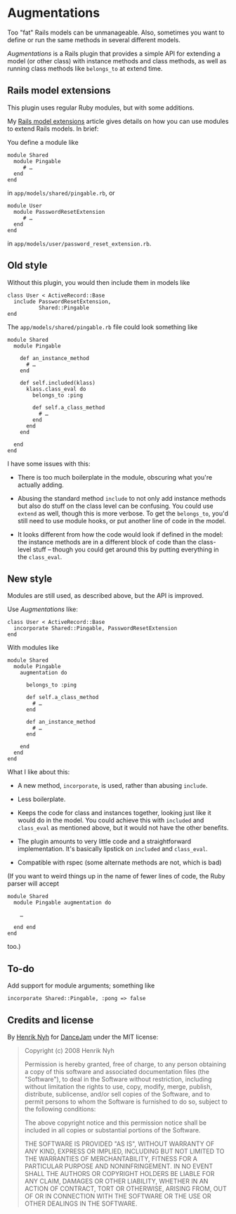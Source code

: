 # Augmentations

Too "fat" Rails models can be unmanageable. Also, sometimes you want to define or run the same methods in several different models.

*Augmentations* is a Rails plugin that provides a simple API for extending a model (or other class) with instance methods and class methods, as well as running class methods like `belongs_to` at extend time.

## Rails model extensions

This plugin uses regular Ruby modules, but with some additions.

My [Rails model extensions](http://henrik.nyh.se/2008/02/rails-model-extensions) article gives details on how you can use modules to extend Rails models. In brief:

You define a module like

    module Shared
      module Pingable
         # …
      end
    end
    
in `app/models/shared/pingable.rb`, or

    module User
      module PasswordResetExtension
         # …
      end
    end

in `app/models/user/password_reset_extension.rb`.


## Old style

Without this plugin, you would then include them in models like

    class User < ActiveRecord::Base
      include PasswordResetExtension,
              Shared::Pingable
    end
    
The `app/models/shared/pingable.rb` file could look something like

    module Shared
      module Pingable
    
        def an_instance_method
          # …
        end
    
        def self.included(klass)
          klass.class_eval do
            belongs_to :ping

            def self.a_class_method
              # …
            end
          end
        end
    
      end
    end
    
I have some issues with this:

 * There is too much boilerplate in the module, obscuring what you're actually adding.

 * Abusing the standard method `include` to not only add instance methods but also do stuff on the class level can be confusing. You could use `extend` as well, though this is more verbose. To get the `belongs_to`, you'd still need to use module hooks, or put another line of code in the model.

 * It looks different from how the code would look if defined in the model: the instance methods are in a different block of code than the class-level stuff – though you could get around this by putting everything in the `class_eval`.


## New style

Modules are still used, as described above, but the API is improved.

Use *Augmentations* like:

    class User < ActiveRecord::Base
      incorporate Shared::Pingable, PasswordResetExtension
    end
  
With modules like

    module Shared
      module Pingable
        augmentation do
        
          belongs_to :ping
          
          def self.a_class_method
            # …
          end

          def an_instance_method
            # …
          end

        end
      end
    end
  
What I like about this:

 * A new method, `incorporate`, is used, rather than abusing `include`.

 * Less boilerplate.
 
 * Keeps the code for class and instances together, looking just like it would do in the model. You could achieve this with `included` and `class_eval` as mentioned above, but it would not have the other benefits.
 
 * The plugin amounts to very little code and a straightforward implementation. It's basically lipstick on `included` and `class_eval`.
 
 * Compatible with rspec (some alternate methods are not, which is bad)
 
(If you want to weird things up in the name of fewer lines of code, the Ruby parser will accept

    module Shared
      module Pingable augmentation do
      
        …

      end end
    end
    
too.)


## To-do

Add support for module arguments; something like

    incorporate Shared::Pingable, :pong => false


## Credits and license

By [Henrik Nyh](http://henrik.nyh.se/) for [DanceJam](http://dancejam.com) under the MIT license:

>  Copyright (c) 2008 Henrik Nyh
>
>  Permission is hereby granted, free of charge, to any person obtaining a copy
>  of this software and associated documentation files (the "Software"), to deal
>  in the Software without restriction, including without limitation the rights
>  to use, copy, modify, merge, publish, distribute, sublicense, and/or sell
>  copies of the Software, and to permit persons to whom the Software is
>  furnished to do so, subject to the following conditions:
>
>  The above copyright notice and this permission notice shall be included in
>  all copies or substantial portions of the Software.
>
>  THE SOFTWARE IS PROVIDED "AS IS", WITHOUT WARRANTY OF ANY KIND, EXPRESS OR
>  IMPLIED, INCLUDING BUT NOT LIMITED TO THE WARRANTIES OF MERCHANTABILITY,
>  FITNESS FOR A PARTICULAR PURPOSE AND NONINFRINGEMENT. IN NO EVENT SHALL THE
>  AUTHORS OR COPYRIGHT HOLDERS BE LIABLE FOR ANY CLAIM, DAMAGES OR OTHER
>  LIABILITY, WHETHER IN AN ACTION OF CONTRACT, TORT OR OTHERWISE, ARISING FROM,
>  OUT OF OR IN CONNECTION WITH THE SOFTWARE OR THE USE OR OTHER DEALINGS IN
>  THE SOFTWARE.